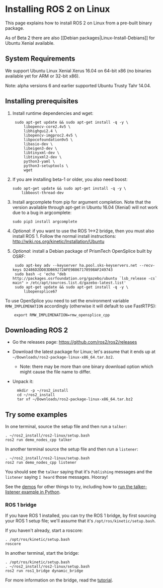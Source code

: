 # Installing ROS 2 on Linux

This page explains how to install ROS 2 on Linux from a pre-built binary package.

As of Beta 2 there are also [[Debian packages|Linux-Install-Debians]] for Ubuntu Xenial available.

## System Requirements

We support Ubuntu Linux Xenial Xerus 16.04 on 64-bit x86 (no binaries available yet for ARM or 32-bit x86).

Note: alpha versions 6 and earlier supported Ubuntu Trusty Tahr 14.04.

## Installing prerequisites

1. Install runtime dependencies and wget:

        sudo apt-get update && sudo apt-get install -q -y \
            libopencv-core2.4v5 \
            libhighgui2.4 \
            libopencv-imgproc2.4v5 \
            libpocofoundation9v5 \
            libasio-dev \
            libeigen3-dev \
            libtinyxml-dev \
            libtinyxml2-dev \
            python3-yaml \
            python3-setuptools \
            wget

1.  If you are installing beta-1 or older, you also need boost:

        sudo apt-get update && sudo apt-get install -q -y \
            libboost-thread-dev

1.  Install argcomplete from pip for argument completion.  Note that the version available through apt-get in Ubuntu 16.04 (Xenial) will not work due to a bug in argcomplete:

        sudo pip3 install argcomplete

1. *Optional*: if you want to use the ROS 1<->2 bridge, then you must also install ROS 1.
  Follow the normal install instructions: http://wiki.ros.org/kinetic/Installation/Ubuntu

1. *Optional*: install a Debian package of PrismTech OpenSplice built by OSRF:

        sudo apt-key adv --keyserver ha.pool.sks-keyservers.net --recv-keys D2486D2DD83DB69272AFE98867170598AF249743
        sudo bash -c 'echo "deb http://packages.osrfoundation.org/gazebo/ubuntu `lsb_release -cs` main" > /etc/apt/sources.list.d/gazebo-latest.list'
        sudo apt-get update && sudo apt-get install -q -y \
            libopensplice67

  To use OpenSplice you need to set the environment variable `RMW_IMPLEMENATION` accordingly (otherwise it will default to use FastRTPS):

        export RMW_IMPLEMENATION=rmw_opensplice_cpp

## Downloading ROS 2

* Go the releases page: https://github.com/ros2/ros2/releases
* Download the latest package for Linux; let's assume that it ends up at `~/Downloads/ros2-package-linux-x86_64.tar.bz2`.
  * Note: there may be more than one binary download option which might cause the file name to differ.
* Unpack it:

        mkdir -p ~/ros2_install
        cd ~/ros2_install
        tar xf ~/Downloads/ros2-package-linux-x86_64.tar.bz2

## Try some examples

In one terminal, source the setup file and then run a `talker`:

    . ~/ros2_install/ros2-linux/setup.bash
    ros2 run demo_nodes_cpp talker
In another terminal source the setup file and then run a `listener`:

    . ~/ros2_install/ros2-linux/setup.bash
    ros2 run demo_nodes_cpp listener
You should see the `talker` saying that it's `Publishing` messages and the `listener` saying `I heard` those messages.
Hooray!

See the [demos](Tutorials) for other things to try, including how to [run the talker-listener example in Python](Python-Programming).

### ROS 1 bridge

If you have ROS 1 installed, you can try the ROS 1 bridge, by first sourcing your ROS 1 setup file; we'll assume that it's `/opt/ros/kinetic/setup.bash`.

If you haven't already, start a roscore:

    . /opt/ros/kinetic/setup.bash
    roscore

In another terminal, start the bridge:

    . /opt/ros/kinetic/setup.bash
    . ~/ros2_install/ros2-linux/setup.bash
    ros2 run ros1_bridge dynamic_bridge
For more information on the bridge, read the [tutorial](https://github.com/ros2/ros1_bridge/blob/master/README.md).

